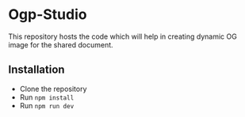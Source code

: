 # Ogp-Studio 
This repository hosts the code which will help in creating dynamic OG image for the shared document.

## Installation
- Clone the repository
- Run `npm install`
- Run `npm run dev`
